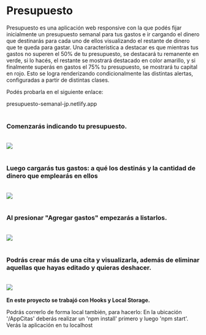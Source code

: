 # Presupuesto


Presupuesto es una aplicación web responsive con la que podés fijar inicialmente un presupuesto semanal para tus gastos e ir cargando el dinero que destinarás para cada uno de ellos visualizando el restante de dinero que te queda para gastar. Una característica a destacar es que mientras tus gastos no superen el 50% de tu presupuesto, se destacará tu remanente en verde, si lo hacés, el restante se mostrará destacado en color amarillo, y si finalmente superás en gastos el 75% tu presupuesto, se mostrará tu capital en rojo. Esto se logra renderizando condicionalmente las distintas alertas, configuradas a partir de distintas clases.

Podés probarla en el siguiente enlace: 

presupuesto-semanal-jp.netlify.app
</br>
</br>
<h3>Comenzarás indicando tu presupuesto.</h3>
</br>
<img src= "https://raw.githubusercontent.com/JairoPonti/presupuesto/main/client/src/screenShots/img1.png"/>
</br>
</br>

<h3>Luego cargarás tus gastos: a qué los destinás y la cantidad de dinero que emplearás en ellos</h3>
</br>
<img src= "https://raw.githubusercontent.com/JairoPonti/presupuesto/main/client/src/screenShots/img2.png"/>
</br>
</br>

<h3>Al presionar "Agregar gastos" empezarás a listarlos.</h3>
</br>
<img src= "https://raw.githubusercontent.com/JairoPonti/presupuesto/main/client/src/screenShots/img3.png"/>
</br>
</br>

<h3>Podrás crear más de una cita y visualizarla, además de eliminar aquellas que hayas editado y quieras deshacer.</h3>
</br>
<img src= "https://raw.githubusercontent.com/JairoPonti/presupuesto/main/client/src/screenShots/img4.png"/>

</br>
</br>
<strong>En este proyecto se trabajó con Hooks y Local Storage.</strong>

Podrás correrlo de forma local también, para hacerlo:
En la ubicación '/AppCitas' deberás realizar un 'npm install' primero y luego 'npm start'. Verás la aplicación en tu localhost 
